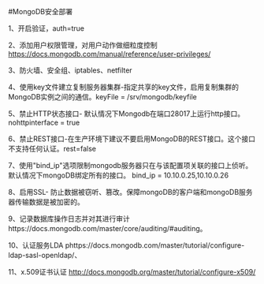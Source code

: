 #MongoDB安全部署

1、开启验证，auth=true

2、添加用户权限管理，对用户动作做细粒度控制 https://docs.mongodb.com/manual/reference/user-privileges/

3、防火墙、安全组、iptables、netfilter

4、使用key文件建立复制服务器集群-指定共享的key文件，启用复制集群的MongoDB实例之间的通信。keyFile = /srv/mongodb/keyfile 

5、禁止HTTP状态接口- 默认情况下Mongodb在端口28017上运行http接口。
nohttpinterface = true 

6、禁止REST接口-在生产环境下建议不要启用MongoDB的REST接口。这个接口不支持任何认证。rest=false

7、使用"bind_ip"选项限制mongodb服务器只在与该配置项关联的接口上侦听。默认情况下mongoDB绑定所有的接口。
bind_ip = 10.10.0.25,10.10.0.26 

8、启用SSL- 防止数据被窃听、篡改。保障mongoDB的客户端和mongoDB服务器传输数据是被加密的。

9、记录数据库操作日志并对其进行审计https://docs.mongodb.com/master/core/auditing/#auditing。

10、认证服务LDA phttps://docs.mongodb.com/master/tutorial/configure-ldap-sasl-openldap/、

11、x.509证书认证 http://docs.mongodb.org/master/tutorial/configure-x509/
